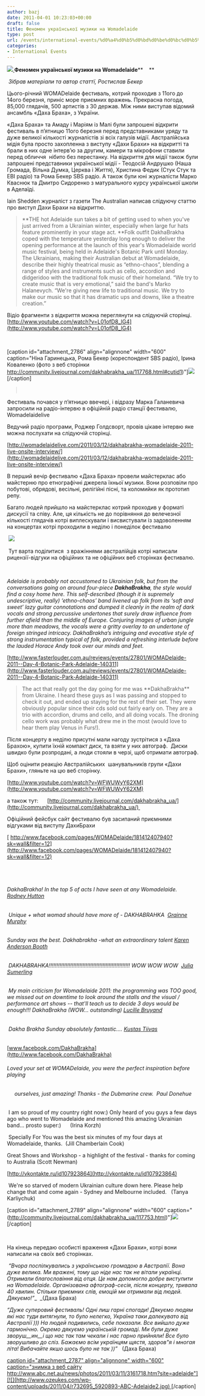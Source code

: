 ```yaml
---
author: bazj
date: 2011-04-01 10:23:03+00:00
draft: false
title: Феномен української музики на Womadelaide
type: post
url: /events/international-events/%d0%a4%d0%b5%d0%bd%d0%be%d0%bc%d0%b5%d0%bd-%d1%83%d0%ba%d1%80%d0%b0%d1%97%d0%bd%d1%81%d1%8c%d0%ba%d0%be%d1%97-%d0%bc%d1%83%d0%b7%d0%b8%d0%ba%d0%b8-%d0%bd%d0%b0-womadelaide/
categories:
- International Events
---
```


**[![](http://www.ozeukes.com/wp-content/uploads/2011/04/2011-web-tile_smal-thumbnail2.jpg)
](http://www.ozeukes.com/wp-content/uploads/2011/04/2011-web-tile_smal-thumbnail2.jpg)Феномен української музики на Womadelaide****    **

 _Зібрав матеріали та автор статтї, Ростислав Бекер_

Цього-річний WOMADelaide фестиваль, котрий проходив з 11ого до 14ого березня, приніс море приємних вражень. Прекрасна погода, 85,000 глядачів, 500 артистів з 30 держав. Між ними виступав відомий ансамбль «Даха Браха», з України. 

«Даха Браха» та Амаду і Маріям із Малі були запрошені відкрити фестиваль в п’ятницю 11ого березня перед представниками уряду та дуже великої кількості журналістів зі всіх галузів мідії. Австралійська мідія була просто захопленна з виступу «Дахи Брахи» на відкритті та брали в них одне інтерв’ю за другим, камери та мікрофони ставили перед обличчя  нібито без перестанку. На відкриття для мідії також були запрошені представники української мідії - Теодосій Андрушко (Наша Громада, Вільна Думка, Церква і Життя), Христина Федик (Стук Стук та EBI радіо) та Рома Бекер SBS радіо. А також були юні журналісти Марко Кваснюк та Дмитро Сидоренко з матурального курсу української школи в Аделаїді.

Iain Shedden журналіст з газети The Australian написав слідуючу статтю про виступ Дахи Брахи на відкриттю.


<blockquote>**THE hot Adelaide sun takes a bit of getting used to when you've just arrived from a Ukrainian winter, especially when large fur hats feature prominently in your stage act. **Folk outfit DakhaBrakha coped with the temperature yesterday long enough to deliver the opening performance at the launch of this year's Womadelaide world music festival, being held in Adelaide's Botanic Park until Monday. The Ukrainians, making their Australian debut at Womadelaide, describe their highly theatrical music as “ethno-chaos”, blending a range of styles and instruments such as cello, accordion and didgeridoo with the traditional folk music of their homeland. “We try to create music that is very emotional,” said the band's Marko Halanevych. “We're giving new life to traditional music. We try to make our music so that it has dramatic ups and downs, like a theatre creation.”</blockquote>


Відіо фрагменти з відкриття можна переглянути на слідуючій сторінці. [http://www.youtube.com/watch?v=L01ofD8_lG4](http://www.youtube.com/watch?v=L01ofD8_lG4)

  

[caption id="attachment_2786" align="alignnone" width="600" caption="Ніна Гаринецька, Рома Бекер (кореспондент SBS радіо), Ірина Коваленко (фото з веб сторінки http://community.livejournal.com/dakhabrakha_ua/117768.html#cutid1)"][![](http://www.ozeukes.com/wp-content/uploads/2011/04/0050rbz5-livejournal_com.jpg)
](http://www.ozeukes.com/wp-content/uploads/2011/04/0050rbz5-livejournal_com.jpg)[/caption]


<blockquote> </blockquote>


Фестиваль почався у п’ятницю ввечері, і відразу Марка Галаневича запросили на радіо-інтервю в офіційній радіо станції фестивалю, Womadelaidelive

Ведучий радіо програми, Роджер Голдсворт, провів цікаве інтервю яке можна послухати на слідуючій сторінці.

[http://womadelaidelive.com/2011/03/12/dakhabrakha-womadelaide-2011-live-onsite-interview/](http://womadelaidelive.com/2011/03/12/dakhabrakha-womadelaide-2011-live-onsite-interview/)

В перший вечір фестивалю «Даха Браха» провели майстерклас або майстерню про етнографічні джерела їхньої музики. Вони розповіли про побутові, обрядові, весільні, релігійні пісні, та коломийки як прототип репу.

Багато людей прийшло на майстерклас котрий проходив у форматі дискусії та співу. Але, ця кількість не до порівняння до велечезної кількості глядачів котрі виплескували і висвистували із задоволенням на концертах котрі проходили в неділю і понеділок фестивалю

 [![](http://www.ozeukes.com/wp-content/uploads/2011/04/0050kd9w-livejournal_com.jpg)
](http://www.ozeukes.com/wp-content/uploads/2011/04/0050kd9w-livejournal_com.jpg)

 Тут варта поділитися  з вражіннями австралійців котрі написали рицензії-відгуки на офіційних та не офіційних веб сторінках фестивалю.

﻿

_Adelaide is probably not accustomed to Ukrainian folk, but from the conversations going on around four-piece **DakhaBrakha**, the style would find a cosy home here. This self-described (though it is supremely undescriptive, really) ‘ethno-chaos’ band livened up folk from its ‘soft and sweet’ lazy guitar connotations and dumped it cleanly in the realm of dark vocals and strong percussive undertones that surely draw influence from further afield than the middle of Europe. Conjuring images of urban jungle more than meadows, the vocals were a gritty overlay to an undertone of foreign stringed intricacy. DakhaBrakha’s intriguing and evocative style of strong instrumentation typical of folk, provided a refreshing interlude before the lauded Horace Andy took over our minds and feet._﻿

﻿[http://www.fasterlouder.com.au/reviews/events/27801/WOMADelaide-2011--Day-4-Botanic-Park-Adelaide-140311](http://www.fasterlouder.com.au/reviews/events/27801/WOMADelaide-2011--Day-4-Botanic-Park-Adelaide-140311)


<blockquote>The act that really got the day going for me was **DakhaBrakha** from Ukraine. I heard these guys as I was passing and stopped to check it out, and ended up staying for the rest of their set. They were obviously popular since their cds sold out fairly early on. They are a trio with accordion, drums and cello, and all doing vocals. The droning cello work was probably what drew me in the most (would love to hear them play Venus in Furs!).</blockquote>


﻿﻿Після концерту в неділю присутні мали нагоду зустрітися з «Даха Брахою», купити їхній компакт диск, та взяти у них автограф.  Диски швидко були розпродані, а люди стояли в черзі, щоб отримати автограф.﻿﻿

Щоб оцінити реакцію Австралійських  шанувальників групи «Дахи Брахи», гляньте на цю веб сторінку.

[http://www.youtube.com/watch?v=WFWUWyY62XM](http://www.youtube.com/watch?v=WFWUWyY62XM)

а також тут:      [http://community.livejournal.com/dakhabrakha_ua/](http://community.livejournal.com/dakhabrakha_ua/) 

Офіційний фейсбук сайт фестивалю був засипаний приємними відгуками від виступу ДахиБрахи

[ http://www.facebook.com/pages/WOMADelaide/181412407940?sk=wall&filter=12](http://www.facebook.com/pages/WOMADelaide/181412407940?sk=wall&filter=12)


######  




###### DakhaBrakha! In the top 5 of acts I have seen at any Womadelaide.  [Rodney Hutton](http://www.facebook.com/rodney.hutton)




######  Unique + what womad should have more of - DAKHABRAHKA  [Grainne Murphy](http://www.facebook.com/blightymodrapatsyjudycooperrafatorres)




###### Sunday was the best. Dakhabrakha -what an extraordinary talent [Karen Anderson Booth](http://www.facebook.com/profile.php?id=1517660194)




######  DAKHABRAHKA!!!!!!!!!!!!!!!!!!!!!!!!!!!!!!!!!!!!!!!!!!!!!!!!!!!!! WOW WOW WOW  [Julia Sumerling](http://www.facebook.com/julia.sumerling)




######  My main criticism for Womadelaide 2011: the programming was TOO good, we missed out on downtime to look around the stalls and the visual / performance art shows -- that'll teach us to decide 3 days would be enough!!! DakhaBrakha (WOW... outstanding) [Lucille Bruyand](http://www.facebook.com/lucille.bruyand)  




######  Dakha Brakha Sunday absolutely fantastic.... [Kustas Tiivas](http://www.facebook.com/kustas)


[www.facebook.com/DakhaBrakha](http://www.facebook.com/DakhaBrakha)


###### Loved your set at WOMADelaide, you were the perfect inspiration before playing                  




######      ourselves, just amazing! Thanks - the Dubmarine crew.  Paul Donehue


 I am so proud of my country right now:) Only heard of you guys a few days ago who went to Womadelaide and mentioned this amazing Ukrainian band... prosto super:)      (Irina Korzh)

 Specially For You was the best six minutes of my four days at Womadelaide, thanks.  (Jill Chamberlain Cook)

Great Shows and Workshop - a highlight of the festival - thanks for coming to Australia (Scott Newman)

[http://vkontakte.ru/id107923864](http://vkontakte.ru/id107923864)

 We're so starved of modern Ukrainian culture down here. Please help change that and come again - Sydney and Melbourne included.   (Tanya Karliychuk)

[caption id="attachment_2789" align="alignnone" width="600" caption="(http://community.livejournal.com/dakhabrakha_ua/117753.html)"][![](http://www.ozeukes.com/wp-content/uploads/2011/04/0050dwxd-livejournal_com.jpg)
](http://www.ozeukes.com/wp-content/uploads/2011/04/0050dwxd-livejournal_com.jpg)[/caption]

 

На кінець передаю особисті враження «Дахи Брахи», котрі вони написали на своїх веб сторінках.

 _“Вчора поспілкувались з українською громадою в Австралії. Вона дуже велика. Ми вражені, тому що ніде нас так не вітали українці. Отримали благословіння від отця. Це нам допомогло добре виступити на Womadelaide. Організована афтограф-сесія, після концерту, тривала 40 хвилин. Стільки приємних слів, емоцій ми отримали від людей. Дякуємо!”__  _(Даха Браха) 

_“Дуже суперовий фестиваль! Одні лиш гарні спогади! Дякуємо людям які нас туди витягнули, то було нелегко, Україна таки далекувато від Австралії )))
На людей подивились, себе показали. Все вийшло дуже гармонічно.
Окремо дякуємо українській громаді. Ми були дуже зворуш__ин__і що нас так там чекали і нас гарно прийняли! Все було зворушливо до сліз. Бажаємо всім українцям щястя, здоров"я і многая літа! Вибачайте якшо шось було не так ))”_   (Даха Браха) 

[caption id="attachment_2787" align="alignnone" width="600" caption="знимка з веб сайту http://www.abc.net.au/news/photos/2011/03/11/3161718.htm?site=adelaide"][![](http://www.ozeukes.com/wp-content/uploads/2011/04/r732695_5920893-ABC-Adelaide2.jpg)
](http://www.ozeukes.com/wp-content/uploads/2011/04/r732695_5920893-ABC-Adelaide2.jpg)[/caption]
